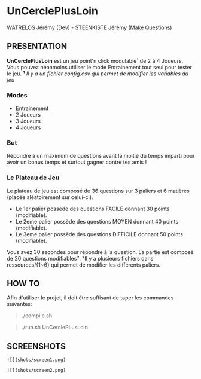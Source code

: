 # UnCerclePlusLoin

WATRELOS Jérémy (Dev) - STEENKISTE Jérémy (Make Questions)

## PRESENTATION

**UnCerclePlusLoin** est un jeu point'n click modulable**¹** de 2 à 4 Joueurs. Vous pouvez néanmoins utiliser le mode Entrainement tout seul pour tester le jeu. 
**¹** *Il y a un fichier config.csv qui permet de modifier les variables du jeu*
### Modes
* Entrainement
* 2 Joueurs
* 3 Joueurs
*  4 Joueurs
### But
Répondre à un maximum de questions avant la moitié du temps imparti pour avoir un bonus temps et surtout gagner contre tes amis !
### Le Plateau de Jeu
 Le plateau de jeu est composé de 36 questions sur 3 paliers et 6 matières (placée aléatoirement sur celui-ci).
* Le 1er palier possède des questions FACILE donnant 30 points (modifiable).
* Le 2eme palier possède des questions MOYEN donnant 40 points (modifiable).
* Le 3eme palier possède des questions DIFFICILE donnant 50 points (modifiable).

Vous avez 30 secondes pour répondre à la question.
La partie est composé de 20 questions modifiables**²**.
**²**Il y a plusieurs fichiers dans ressources/{1~6} qui permet de modifier les différents paliers.
## HOW TO
Afin d'utiliser le projet, il doit être suffisant de taper les 
commandes suivantes:

> ./compile.sh

>./run.sh UnCerclePLusLoin

## SCREENSHOTS
```
![](shots/screen1.png)
```
```
![](shots/screen2.png)
```

